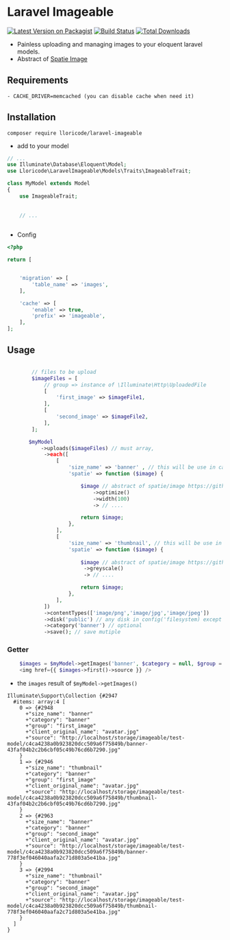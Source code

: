 # Laravel Imageable 


[![Latest Version on Packagist](https://img.shields.io/packagist/v/lloricode/laravel-imageable.svg)](https://packagist.org/packages/lloricode/laravel-imageable) [![Build Status](https://travis-ci.org/lloricode/laravel-imageable.svg?branch=develop)](https://travis-ci.org/lloricode/laravel-imageable) [![Total Downloads](https://img.shields.io/packagist/dt/lloricode/laravel-imageable.svg)](https://packagist.org/packages/lloricode/laravel-imageable)


- Painless uploading and managing images to your eloquent laravel models.
- Abstract of [Spatie Image](https://github.com/spatie/image)



## Requirements
    - CACHE_DRIVER=memcached (you can disable cache when need it)


## Installation

```
composer require lloricode/laravel-imageable
```
- add to your model
```php
// ...
use Illuminate\Database\Eloquent\Model;
use Lloricode\LaravelImageable\Models\Traits\ImageableTrait;

class MyModel extends Model
{
    use ImageableTrait;
    
    
    // ...
    

```
- Config
```php
<?php

return [


    'migration' => [
        'table_name' => 'images',
    ],

    'cache' => [
        'enable' => true,
        'prefix' => 'imageable',
    ],
];

```
## Usage
```php

        // files to be upload 
        $imageFiles = [
            // group => instance of \Illuminate\Http\UploadedFile
            [
                'first_image' => $imageFile1,
            ],
            [
                'second_image' => $imageFile2,
            ],
        ];

       $myModel
           ->uploads($imageFiles) // must array, 
            ->each([
                [
                    'size_name' => 'banner' , // this will be use in calling image
                    'spatie' => function ($image) {

                        $image // abstract of spatie/image https://github.com/spatie/image
                            ->optimize()
                            ->width(100)
                            -> // ....

                        return $image;
                    },
                ],
                [
                    'size_name' => 'thumbnail', // this will be use in calling image
                    'spatie' => function ($image) {
                        
                        $image // abstract of spatie/image https://github.com/spatie/image
                         ->greyscale()
                         -> // ....

                        return $image;
                    },
                ],
            ])
            ->contentTypes(['image/png','image/jpg','image/jpeg'])
            ->disk('public') // any disk in config('filesystem) except cloud
            ->category('banner') // optional
            ->save(); // save mutiple 
```

### Getter
```php
    $images = $myModel->getImages('banner', $category = null, $group = null); // a size_name use when uploading,
    <img href={{ $images->first()->source }} />
```
- the `images` result of `$myModel->getImages()`
```
Illuminate\Support\Collection {#2947
  #items: array:4 [
    0 => {#2948
      +"size_name": "banner"
      +"category": "banner"
      +"group": "first_image"
      +"client_original_name": "avatar.jpg"
      +"source": "http://localhost/storage/imageable/test-model/c4ca4238a0b923820dcc509a6f75849b/banner-43faf04b2c2b6cbf05c49b76cd6b7290.jpg"
    }
    1 => {#2946
      +"size_name": "thumbnail"
      +"category": "banner"
      +"group": "first_image"
      +"client_original_name": "avatar.jpg"
      +"source": "http://localhost/storage/imageable/test-model/c4ca4238a0b923820dcc509a6f75849b/thumbnail-43faf04b2c2b6cbf05c49b76cd6b7290.jpg"
    }
    2 => {#2963
      +"size_name": "banner"
      +"category": "banner"
      +"group": "second_image"
      +"client_original_name": "avatar.jpg"
      +"source": "http://localhost/storage/imageable/test-model/c4ca4238a0b923820dcc509a6f75849b/banner-778f3ef046040aafa2c71d803a5e41ba.jpg"
    }
    3 => {#2994
      +"size_name": "thumbnail"
      +"category": "banner"
      +"group": "second_image"
      +"client_original_name": "avatar.jpg"
      +"source": "http://localhost/storage/imageable/test-model/c4ca4238a0b923820dcc509a6f75849b/thumbnail-778f3ef046040aafa2c71d803a5e41ba.jpg"
    }
  ]
}
```
